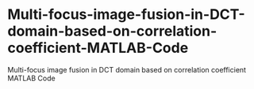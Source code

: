 # Multi-focus-image-fusion-in-DCT-domain-based-on-correlation-coefficient-MATLAB-Code
Multi-focus image fusion in DCT domain based on correlation coefficient MATLAB Code
